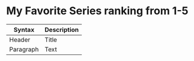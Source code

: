 # My Favorite Series ranking from 1-5
| Syntax | Description |
| ----------- | ----------- |
| Header | Title |
| Paragraph | Text |
